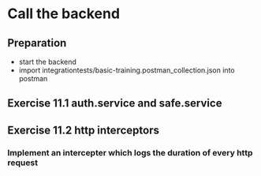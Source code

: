 # Call the backend

## Preparation

- start the backend
- import integrationtests/basic-training.postman_collection.json into postman

## Exercise 11.1 auth.service and safe.service

## Exercise 11.2 http interceptors

### Implement an intercepter which logs the duration of every http request
